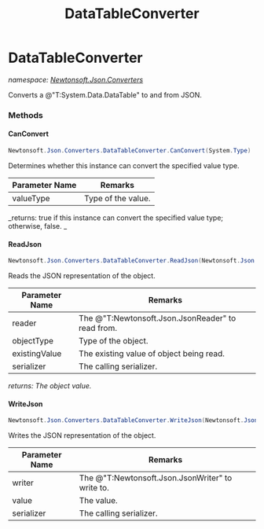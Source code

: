 ﻿---
title: DataTableConverter
---

# DataTableConverter
_namespace: [Newtonsoft.Json.Converters](N-Newtonsoft.Json.Converters.html)_

Converts a @"T:System.Data.DataTable" to and from JSON.

### Methods

#### CanConvert
```csharp
Newtonsoft.Json.Converters.DataTableConverter.CanConvert(System.Type)
```
Determines whether this instance can convert the specified value type.

|Parameter Name|Remarks|
|--------------|-------|
|valueType|Type of the value.|

_returns: true if this instance can convert the specified value type; otherwise, false.
            _

#### ReadJson
```csharp
Newtonsoft.Json.Converters.DataTableConverter.ReadJson(Newtonsoft.Json.JsonReader,System.Type,System.Object,Newtonsoft.Json.JsonSerializer)
```
Reads the JSON representation of the object.

|Parameter Name|Remarks|
|--------------|-------|
|reader|The @"T:Newtonsoft.Json.JsonReader" to read from.|
|objectType|Type of the object.|
|existingValue|The existing value of object being read.|
|serializer|The calling serializer.|

_returns: The object value._

#### WriteJson
```csharp
Newtonsoft.Json.Converters.DataTableConverter.WriteJson(Newtonsoft.Json.JsonWriter,System.Object,Newtonsoft.Json.JsonSerializer)
```
Writes the JSON representation of the object.

|Parameter Name|Remarks|
|--------------|-------|
|writer|The @"T:Newtonsoft.Json.JsonWriter" to write to.|
|value|The value.|
|serializer|The calling serializer.|





